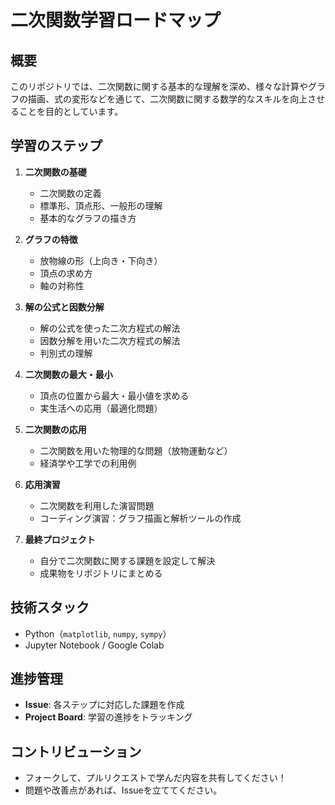 # 二次関数学習ロードマップ

## 概要

このリポジトリでは、二次関数に関する基本的な理解を深め、様々な計算やグラフの描画、式の変形などを通じて、二次関数に関する数学的なスキルを向上させることを目的としています。

## 学習のステップ

1. **二次関数の基礎**
   - 二次関数の定義
   - 標準形、頂点形、一般形の理解
   - 基本的なグラフの描き方

2. **グラフの特徴**
   - 放物線の形（上向き・下向き）
   - 頂点の求め方
   - 軸の対称性

3. **解の公式と因数分解**
   - 解の公式を使った二次方程式の解法
   - 因数分解を用いた二次方程式の解法
   - 判別式の理解

4. **二次関数の最大・最小**
   - 頂点の位置から最大・最小値を求める
   - 実生活への応用（最適化問題）

5. **二次関数の応用**
   - 二次関数を用いた物理的な問題（放物運動など）
   - 経済学や工学での利用例

6. **応用演習**
   - 二次関数を利用した演習問題
   - コーディング演習：グラフ描画と解析ツールの作成

7. **最終プロジェクト**
   - 自分で二次関数に関する課題を設定して解決
   - 成果物をリポジトリにまとめる

## 技術スタック

- Python（`matplotlib`, `numpy`, `sympy`）
- Jupyter Notebook / Google Colab

## 進捗管理

- **Issue**: 各ステップに対応した課題を作成
- **Project Board**: 学習の進捗をトラッキング

## コントリビューション

- フォークして、プルリクエストで学んだ内容を共有してください！
- 問題や改善点があれば、Issueを立ててください。
